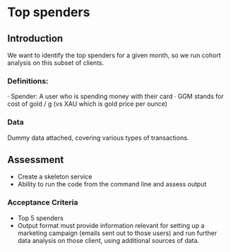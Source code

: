 # Top spenders

## Introduction
We want to identify the top spenders for a given month, so we run cohort analysis on this subset of clients. 

### Definitions: 
· Spender: A user who is spending money with their card
· GGM stands for cost of gold / g (vs XAU which is gold price per ounce)

### Data 
Dummy data attached, covering various types of transactions.

## Assessment
* Create a skeleton service
* Ability to run the code from the command line and assess output

### Acceptance Criteria
- Top 5 spenders
- Output format must provide information relevant for setting up a marketing campaign (emails sent out to those users) and run further data analysis on those client, using additional sources of data. 